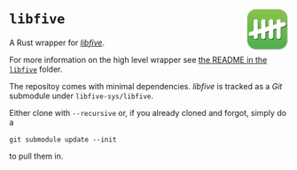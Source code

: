 # `libfive` <img src="libfive/libfive-logo.png" alt="libfive logo" width="15%" padding-bottom="5%" align="right" vertical-align="top">

A Rust wrapper for [*libfive*](https://libfive.com/).

For more information on the high level wrapper see [the README in the
`libfive`](https://github.com/virtualritz/libfive-rs/tree/master/libfive)
folder.

The repositoy comes with minimal dependencies. *libfive* is tracked as a
*Git* submodule under `libfive-sys/libfive`.

Either clone with `--recursive` or, if you already cloned and forgot, simply do
a

```shell
git submodule update --init
```

to pull them in.